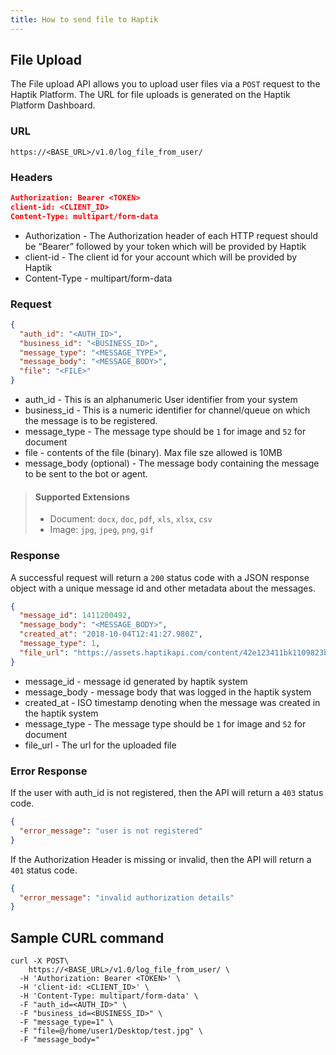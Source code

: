 ```yaml
---
title: How to send file to Haptik
---
```


## File Upload

The File upload API allows you to upload user files via a `POST` request to the Haptik Platform. The URL for file uploads is generated on the Haptik Platform Dashboard.

### URL

`https://<BASE_URL>/v1.0/log_file_from_user/`

### Headers

```json
Authorization: Bearer <TOKEN>
client-id: <CLIENT_ID>
Content-Type: multipart/form-data
```

- Authorization - The Authorization header of each HTTP request should be “Bearer” followed by your token which will be provided by Haptik
- client-id - The client id for your account which will be provided by Haptik
- Content-Type - multipart/form-data

### Request

```json
{
  "auth_id": "<AUTH_ID>",
  "business_id": "<BUSINESS_ID>",
  "message_type": "<MESSAGE_TYPE>",
  "message_body": "<MESSAGE_BODY>",
  "file": "<FILE>"
}
```

- auth_id - This is an alphanumeric User identifier from your system
- business_id - This is a numeric identifier for channel/queue on which the message is to be registered.
- message_type - The message type should be `1` for image and `52` for document
- file - contents of the file (binary). Max file sze allowed is 10MB
- message_body (optional) - The message body containing the message to be sent to the bot or agent.

> #### Supported Extensions
> - Document: `docx`, `doc`, `pdf`, `xls`, `xlsx`, `csv`
> - Image: `jpg`, `jpeg`, `png`, `gif`

### Response

A successful request will return a `200` status code with a JSON response object with a unique message id and other metadata about the messages.

```json
{
  "message_id": 1411200492,
  "message_body": "<MESSAGE_BODY>",
  "created_at": "2018-10-04T12:41:27.980Z",
  "message_type": 1,
  "file_url": "https://assets.haptikapi.com/content/42e123411bk1109823bf.jpg"
}
```

- message_id - message id generated by haptik system
- message_body - message body that was logged in the haptik system
- created_at - ISO timestamp denoting when the message was created in the haptik system
- message_type - The message type should be `1` for image and `52` for document
- file_url - The url for the uploaded file

### Error Response

If the user with auth_id is not registered, then the API will return a `403` status code.

```json
{
  "error_message": "user is not registered"
}
```

If the Authorization Header is missing or invalid, then the API will return a `401` status code.

```json
{
  "error_message": "invalid authorization details"
}
```

## Sample CURL command

```
curl -X POST\
    https://<BASE_URL>/v1.0/log_file_from_user/ \
  -H 'Authorization: Bearer <TOKEN>' \
  -H 'client-id: <CLIENT_ID>' \
  -H 'Content-Type: multipart/form-data' \
  -F "auth_id=<AUTH_ID>" \
  -F "business_id=<BUSINESS_ID>" \
  -F "message_type=1" \
  -F "file=@/home/user1/Desktop/test.jpg" \
  -F "message_body="
```
